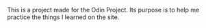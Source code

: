 This is a project made for the Odin Project. Its purpose is to help me practice the things I learned on the site.
